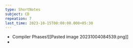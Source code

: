 ```yaml
---
type: ShortNotes
subject: CD
repeation: 7
last_time: 2023-10-15T00:00:00.000+05:30
---
```

- Compiler Phases![[Pasted image 20231004084539.png]]
- 